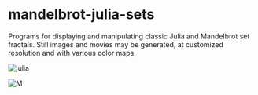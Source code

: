 # mandelbrot-julia-sets
Programs for displaying and manipulating classic Julia and Mandelbrot set fractals.  Still images and movies may be generated, at customized resolution and with various color maps.  

![julia](https://blbadger.github.io/fractals/julia_iterations.gif)

![M](https://blbadger.github.io/fractals/mandelbrot_swirl_0.3r.gif)
